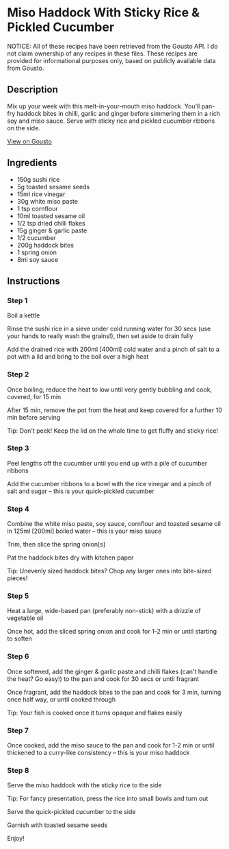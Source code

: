 # Miso Haddock With Sticky Rice & Pickled Cucumber

NOTICE: All of these recipes have been retrieved from the Gousto API. I do not claim ownership of any recipes in these files. These recipes are provided for informational purposes only, based on publicly available data from Gousto.

## Description

Mix up your week with this melt-in-your-mouth miso haddock. You’ll pan-fry haddock bites in chilli, garlic and ginger before simmering them in a rich soy and miso sauce. Serve with sticky rice and pickled cucumber ribbons on the side.

[View on Gousto](https://www.gousto.co.uk/recipes/cookbook/miso-cod-with-sticky-rice-pickled-cucumber)

## Ingredients

- 150g sushi rice
- 5g toasted sesame seeds
- 15ml rice vinegar
- 30g white miso paste
- 1 tsp cornflour
- 10ml toasted sesame oil
- 1/2 tsp dried chilli flakes
- 15g ginger & garlic paste
- 1/2 cucumber
- 200g haddock bites
- 1 spring onion
- 8ml soy sauce

## Instructions


### Step 1

Boil a kettle

Rinse the sushi rice in a sieve under cold running water for 30 secs (use your hands to really wash the grains!), then set aside to drain fully

Add the drained rice with 200ml <span class="text-danger">[400ml] </span>cold water and a pinch of salt to a pot with a lid and bring to the boil over a high heat


### Step 2

Once boiling, reduce the heat to low until very gently bubbling and cook, covered, for 15 min

After 15 min, remove the pot from the heat and keep covered for a further 10 min before serving

Tip: Don't peek! Keep the lid on the whole time to get fluffy and sticky rice!


### Step 3

Peel lengths off the cucumber until you end up with a pile of cucumber ribbons

Add the cucumber ribbons to a bowl with the rice vinegar and a pinch of salt and sugar – this is your quick-pickled cucumber


### Step 4

Combine the white miso paste, soy sauce, cornflour and toasted sesame oil in 125ml<span class="text-danger"> [200ml] </span>boiled water – this is your miso sauce

Trim, then slice the spring onion<span class="text-danger">[s]</span>

Pat the haddock bites dry with kitchen paper

Tip: Unevenly sized haddock bites? Chop any larger ones into bite-sized pieces!


### Step 5

Heat a large, wide-based pan (preferably non-stick) with a drizzle of vegetable oil

Once hot, add the sliced spring onion and cook for 1-2 min or until starting to soften


### Step 6

Once softened, add the ginger & garlic paste and chilli flakes (can't handle the heat? Go easy!) to the pan and cook for 30 secs or until fragrant

Once fragrant, add the haddock bites to the pan and cook for 3 min, turning once half way, or until cooked through

Tip: Your fish is cooked once it turns opaque and flakes easily


### Step 7

Once cooked, add the miso sauce to the pan and cook for 1-2 min or until thickened to a curry-like consistency – this is your miso haddock

### Step 8

Serve the miso haddock with the sticky rice to the side

Tip: For fancy presentation, press the rice into small bowls and turn out

Serve the quick-pickled cucumber to the side

Garnish with toasted sesame seeds

Enjoy!

